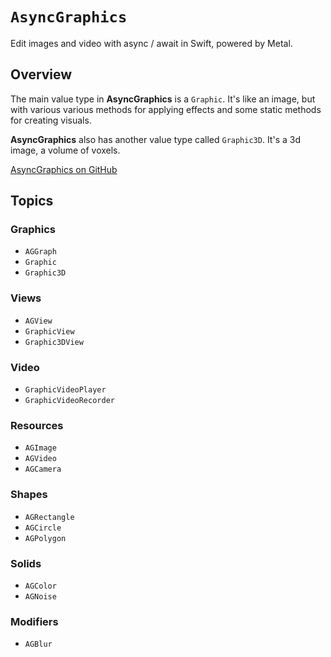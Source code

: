 # ``AsyncGraphics``

Edit images and video with async / await in Swift, powered by Metal.

## Overview

The main value type in **AsyncGraphics** is a ``Graphic``. It's like an image, but with various various methods for applying effects and some static methods for creating visuals.

**AsyncGraphics** also has another value type called ``Graphic3D``. It's a 3d image, a volume of voxels.

[AsyncGraphics on GitHub](https://github.com/heestand-xyz/AsyncGraphics)

## Topics

### Graphics

- ``AGGraph``
- ``Graphic``
- ``Graphic3D``

### Views

- ``AGView``
- ``GraphicView``
- ``Graphic3DView``

### Video

- ``GraphicVideoPlayer``
- ``GraphicVideoRecorder``

### Resources

- ``AGImage``
- ``AGVideo``
- ``AGCamera``

### Shapes
- ``AGRectangle``
- ``AGCircle``
- ``AGPolygon``

### Solids

- ``AGColor``
- ``AGNoise``

### Modifiers

- ``AGBlur``

